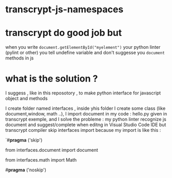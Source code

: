 # transcrypt-js-namespaces

# transcrypt do good job but

when you write   `document.getElementById("myelement")` your python linter  (pylint or other)   you tell undefine variable and don't suggesse you  `document` methods in js

# what is the solution ?

I suggess , like in this reposotory  , to make python interface for javascript object and methods 

I create folder named  interfaces , inside yhis folder I create  some class (like document,window, math ..), I import document in my code : hello.py given in transcrypt exemple,
and I solve the probleme : my python linter  recognize js document  and suggest/complete when editng in Visual Studio Code IDE  but transcrypt compiler skip interfaces import because
my import is like this :


`#__pragma__ ('skip') 


from interfaces.document import document

from interfaces.math import Math

#__pragma__ ('noskip')

`
`

